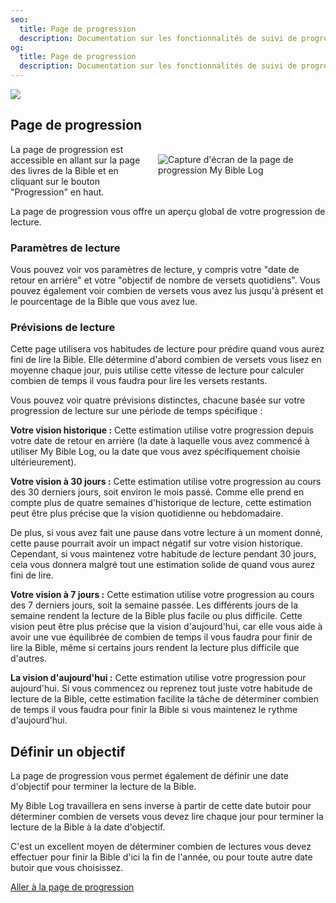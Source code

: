 ```yaml
---
seo:
  title: Page de progression
  description: Documentation sur les fonctionnalités de suivi de progression et de définition d'objectifs de My Bible Log
og:
  title: Page de progression
  description: Documentation sur les fonctionnalités de suivi de progression et de définition d'objectifs de My Bible Log
---
```


![](/share.jpg)

## Page de progression

<div style="width: 50%; float: right; margin: 1rem">
  <img alt="Capture d'écran de la page de progression My Bible Log" src="/screenshots/sc13-progress.jpg" />
</div>

La page de progression est accessible en allant sur la page des livres de la Bible et en cliquant sur le bouton "Progression" en haut.

La page de progression vous offre un aperçu global de votre progression de lecture.

### Paramètres de lecture

Vous pouvez voir vos paramètres de lecture, y compris votre "date de retour en arrière" et votre "objectif de nombre de versets quotidiens".
Vous pouvez également voir combien de versets vous avez lus jusqu'à présent et le pourcentage de la Bible que vous avez lue.

### Prévisions de lecture

Cette page utilisera vos habitudes de lecture pour prédire quand vous aurez fini de lire la Bible.
Elle détermine d'abord combien de versets vous lisez en moyenne chaque jour, puis utilise cette vitesse de lecture
pour calculer combien de temps il vous faudra pour lire les versets restants.

Vous pouvez voir quatre prévisions distinctes, chacune basée sur votre progression de lecture sur une période de temps spécifique :

**Votre vision historique :**
Cette estimation utilise votre progression depuis votre date de retour en arrière (la date à laquelle vous avez commencé à utiliser My Bible Log, ou la date que vous avez spécifiquement choisie ultérieurement).

**Votre vision à 30 jours :**
Cette estimation utilise votre progression au cours des 30 derniers jours, soit environ le mois passé.
Comme elle prend en compte plus de quatre semaines d'historique de lecture, cette estimation peut être plus précise que la vision quotidienne ou hebdomadaire.

De plus, si vous avez fait une pause dans votre lecture à un moment donné, cette pause pourrait avoir un impact négatif sur votre vision historique.
Cependant, si vous maintenez votre habitude de lecture pendant 30 jours, cela vous donnera malgré tout une estimation solide de quand vous aurez fini de lire.

**Votre vision à 7 jours :**
Cette estimation utilise votre progression au cours des 7 derniers jours, soit la semaine passée.
Les différents jours de la semaine rendent la lecture de la Bible plus facile ou plus difficile.
Cette vision peut être plus précise que la vision d'aujourd'hui, car elle vous aide à avoir une vue équilibrée
de combien de temps il vous faudra pour finir de lire la Bible, même si certains jours rendent la lecture plus difficile que d'autres.

**La vision d'aujourd'hui :**
Cette estimation utilise votre progression pour aujourd'hui.
Si vous commencez ou reprenez tout juste votre habitude de lecture de la Bible, cette estimation facilite la tâche
de déterminer combien de temps il vous faudra pour finir la Bible si vous maintenez le rythme d'aujourd'hui.

## Définir un objectif

La page de progression vous permet également de définir une date d'objectif pour terminer la lecture de la Bible.

My Bible Log travaillera en sens inverse à partir de cette date butoir pour déterminer combien de versets vous devez lire chaque jour
pour terminer la lecture de la Bible à la date d'objectif.

C'est un excellent moyen de déterminer combien de lectures vous devez effectuer pour finir la Bible d'ici la fin de l'année,
ou pour toute autre date butoir que vous choisissez.

<div class="buttons">
  <a class="button is-light" href="/fr/progress">Aller à la page de progression</a>
</div>
